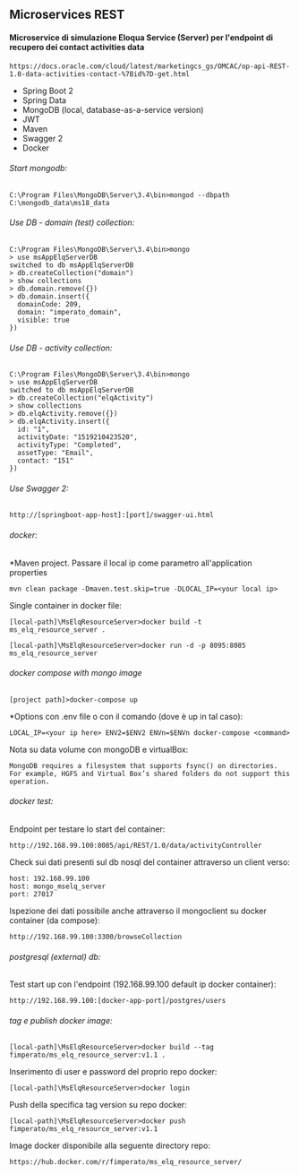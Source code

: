 ## Microservices REST

#### Microservice di simulazione Eloqua Service (Server) per l'endpoint di recupero dei contact activities data 

```
https://docs.oracle.com/cloud/latest/marketingcs_gs/OMCAC/op-api-REST-1.0-data-activities-contact-%7Bid%7D-get.html
```

* Spring Boot 2
* Spring Data
* MongoDB (local, database-as-a-service version)
* JWT
* Maven
* Swagger 2
* Docker 

###### Start mongodb:

```
C:\Program Files\MongoDB\Server\3.4\bin>mongod --dbpath C:\mongodb_data\ms18_data
```

###### Use DB - domain (test) collection:

```
C:\Program Files\MongoDB\Server\3.4\bin>mongo
> use msAppElqServerDB
switched to db msAppElqServerDB
> db.createCollection("domain")
> show collections
> db.domain.remove({})
> db.domain.insert({
  domainCode: 209,
  domain: "imperato_domain",
  visible: true
})
```

###### Use DB - activity collection:

```
C:\Program Files\MongoDB\Server\3.4\bin>mongo
> use msAppElqServerDB
switched to db msAppElqServerDB
> db.createCollection("elqActivity")
> show collections
> db.elqActivity.remove({})
> db.elqActivity.insert({
  id: "1",
  activityDate: "1519210423520",
  activityType: "Completed",
  assetType: "Email",
  contact: "151"
})
```

###### Use Swagger 2:

```
http://[springboot-app-host]:[port]/swagger-ui.html
```

###### docker:
*Maven project. Passare il local ip come parametro all'application properties
```
mvn clean package -Dmaven.test.skip=true -DLOCAL_IP=<your local ip>
```

Single container in docker file:
```
[local-path]\MsElqResourceServer>docker build -t ms_elq_resource_server .

[local-path]\MsElqResourceServer>docker run -d -p 8095:8085 ms_elq_resource_server
```

###### docker compose with mongo image
```
[project path]>docker-compose up
```

*Options con .env file o con il comando (dove <command> è up in tal caso):
```
LOCAL_IP=<your ip here> ENV2=$ENV2 ENVn=$ENVn docker-compose <command>
```

Nota su data volume con mongoDB e virtualBox:
```
MongoDB requires a filesystem that supports fsync() on directories. For example, HGFS and Virtual Box’s shared folders do not support this operation.
```

###### docker test:
Endpoint per testare lo start del container:

```
http://192.168.99.100:8085/api/REST/1.0/data/activityController
```

Check sui dati presenti sul db nosql del container attraverso un client verso:
```
host: 192.168.99.100
host: mongo_mselq_server
port: 27017
```

Ispezione dei dati possibile anche attraverso il mongoclient su docker container (da compose):
```
http://192.168.99.100:3300/browseCollection
```

###### postgresql (external) db:
Test start up con l'endpoint (192.168.99.100 default ip docker container):
```
http://192.168.99.100:[docker-app-port]/postgres/users
```

###### tag e publish docker image:

    [local-path]\MsElqResourceServer>docker build --tag fimperato/ms_elq_resource_server:v1.1 .

Inserimento di user e password del proprio repo docker:
 
    [local-path]\MsElqResourceServer>docker login
    
Push della specifica tag version su repo docker:
   
    [local-path]\MsElqResourceServer>docker push fimperato/ms_elq_resource_server:v1.1
    
Image docker disponibile alla seguente directory repo:

    https://hub.docker.com/r/fimperato/ms_elq_resource_server/

